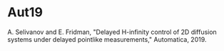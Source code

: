 # Aut19
A. Selivanov and E. Fridman, "Delayed H-infinity control of 2D diffusion systems under delayed pointlike measurements," Automatica, 2019.
